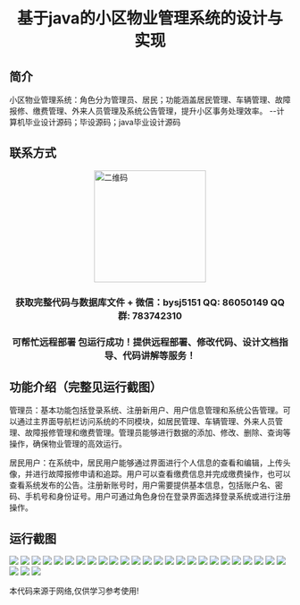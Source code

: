 <p><h1 align="center">基于java的小区物业管理系统的设计与实现</h1></p>

## 简介
小区物业管理系统：角色分为管理员、居民；功能涵盖居民管理、车辆管理、故障报修、缴费管理、外来人员管理及系统公告管理，提升小区事务处理效率。    --计算机毕业设计源码；毕设源码；java毕业设计源码


## 联系方式
<img src="https://bs-1329754181.cos.ap-shanghai.myqcloud.com/wx.jpg" alt="二维码" style="display: block; margin: 0 auto;" width="200px">
<p><h3 align="center">获取完整代码与数据库文件 + 微信：bysj5151 QQ: 86050149 QQ群: 783742310</h3></p>
<p><h3 align="center">可帮忙远程部署 包运行成功！提供远程部署、修改代码、设计文档指导、代码讲解等服务！</h3></p>

## 功能介绍（完整见运行截图）
管理员：基本功能包括登录系统、注册新用户、用户信息管理和系统公告管理。可以通过主界面导航栏访问系统的不同模块，如居民管理、车辆管理、外来人员管理、故障报修管理和缴费管理。管理员能够进行数据的添加、修改、删除、查询等操作，确保物业管理的高效运行。

居民用户：在系统中，居民用户能够通过界面进行个人信息的查看和编辑，上传头像，并进行故障报修申请和追踪。用户可以查看缴费信息并完成缴费操作，也可以查看系统发布的公告。注册新账号时，用户需要提供基本信息，包括账户名、密码、手机号和身份证号。用户可通过角色身份在登录界面选择登录系统或进行注册操作。


## 运行截图
![](https://bs-1329754181.cos.ap-shanghai.myqcloud.com/ssm/CommunityPropertyManagementSystem/img/001.jpg)
![](https://bs-1329754181.cos.ap-shanghai.myqcloud.com/ssm/CommunityPropertyManagementSystem/img/002.jpg)
![](https://bs-1329754181.cos.ap-shanghai.myqcloud.com/ssm/CommunityPropertyManagementSystem/img/003.jpg)
![](https://bs-1329754181.cos.ap-shanghai.myqcloud.com/ssm/CommunityPropertyManagementSystem/img/004.jpg)
![](https://bs-1329754181.cos.ap-shanghai.myqcloud.com/ssm/CommunityPropertyManagementSystem/img/005.jpg)
![](https://bs-1329754181.cos.ap-shanghai.myqcloud.com/ssm/CommunityPropertyManagementSystem/img/006.jpg)
![](https://bs-1329754181.cos.ap-shanghai.myqcloud.com/ssm/CommunityPropertyManagementSystem/img/007.jpg)
![](https://bs-1329754181.cos.ap-shanghai.myqcloud.com/ssm/CommunityPropertyManagementSystem/img/008.jpg)
![](https://bs-1329754181.cos.ap-shanghai.myqcloud.com/ssm/CommunityPropertyManagementSystem/img/009.jpg)
![](https://bs-1329754181.cos.ap-shanghai.myqcloud.com/ssm/CommunityPropertyManagementSystem/img/010.jpg)
![](https://bs-1329754181.cos.ap-shanghai.myqcloud.com/ssm/CommunityPropertyManagementSystem/img/011.jpg)
![](https://bs-1329754181.cos.ap-shanghai.myqcloud.com/ssm/CommunityPropertyManagementSystem/img/012.jpg)
![](https://bs-1329754181.cos.ap-shanghai.myqcloud.com/ssm/CommunityPropertyManagementSystem/img/013.jpg)
![](https://bs-1329754181.cos.ap-shanghai.myqcloud.com/ssm/CommunityPropertyManagementSystem/img/014.jpg)
![](https://bs-1329754181.cos.ap-shanghai.myqcloud.com/ssm/CommunityPropertyManagementSystem/img/015.jpg)
![](https://bs-1329754181.cos.ap-shanghai.myqcloud.com/ssm/CommunityPropertyManagementSystem/img/016.jpg)
![](https://bs-1329754181.cos.ap-shanghai.myqcloud.com/ssm/CommunityPropertyManagementSystem/img/017.jpg)
![](https://bs-1329754181.cos.ap-shanghai.myqcloud.com/ssm/CommunityPropertyManagementSystem/img/018.jpg)
![](https://bs-1329754181.cos.ap-shanghai.myqcloud.com/ssm/CommunityPropertyManagementSystem/img/019.jpg)
![](https://bs-1329754181.cos.ap-shanghai.myqcloud.com/ssm/CommunityPropertyManagementSystem/img/020.jpg)
![](https://bs-1329754181.cos.ap-shanghai.myqcloud.com/ssm/CommunityPropertyManagementSystem/img/021.jpg)
![](https://bs-1329754181.cos.ap-shanghai.myqcloud.com/ssm/CommunityPropertyManagementSystem/img/022.jpg)
![](https://bs-1329754181.cos.ap-shanghai.myqcloud.com/ssm/CommunityPropertyManagementSystem/img/023.jpg)
![](https://bs-1329754181.cos.ap-shanghai.myqcloud.com/ssm/CommunityPropertyManagementSystem/img/024.jpg)
![](https://bs-1329754181.cos.ap-shanghai.myqcloud.com/ssm/CommunityPropertyManagementSystem/img/025.jpg)
![](https://bs-1329754181.cos.ap-shanghai.myqcloud.com/ssm/CommunityPropertyManagementSystem/img/026.jpg)
![](https://bs-1329754181.cos.ap-shanghai.myqcloud.com/ssm/CommunityPropertyManagementSystem/img/027.jpg)
![](https://bs-1329754181.cos.ap-shanghai.myqcloud.com/ssm/CommunityPropertyManagementSystem/img/028.jpg)

<p>本代码来源于网络,仅供学习参考使用!</p>
